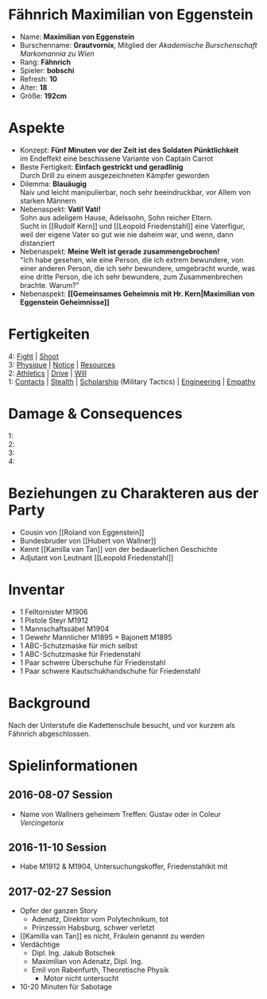 # Fähnrich Maximilian von Eggenstein

* Name: **Maximilian von Eggenstein**
* Burschenname: **Grautvornix**, Mitglied der *Akademische Burschenschaft Markomannia zu Wien*
* Rang: **Fähnrich**
* Spieler: **bobschi**
* Refresh: **10**
* Alter: **18**
* Größe: **192cm**

# Aspekte

* Konzept: **Fünf Minuten vor der Zeit ist des Soldaten Pünktlichkeit**  
im Endeffekt eine beschissene Variante von Captain Carrot
* Beste Fertigkeit: **Einfach gestrickt und geradlinig**  
Durch Drill zu einem ausgezeichneten Kämpfer geworden
* Dilemma: **Blauäugig**  
Naiv und leicht manipulierbar, noch sehr beeindruckbar, vor Allem von starken Männern
* Nebenaspekt: **Vati! Vati!**  
Sohn aus adeligem Hause, Adelssohn, Sohn reicher Eltern.  
Sucht in [[Rudolf Kern]] und [[Leopold Friedenstahl]] eine Vaterfigur, weil der eigene Vater so gut wie nie daheim war, und wenn, dann distanziert
* Nebenaspekt: **Meine Welt ist gerade zusammengebrochen!**  
"Ich habe gesehen, wie eine Person, die ich extrem bewundere, von einer anderen Person, die ich sehr bewundere, umgebracht wurde, was eine dritte Person, die ich sehr bewundere, zum Zusammenbrechen brachte. Warum?"
* Nebenaspekt: **[[Gemeinsames Geheimnis mit Hr. Kern|Maximilian von Eggenstein Geheimnisse]]**

# Fertigkeiten

4: [Fight][skills_fight] | [Shoot][skills_shoot]  
3: [Physique][skills_physique] | [Notice][skills_notice] | [Resources][skills_resources]  
2: [Athletics][skills_athletics] | [Drive][skills_drive] | [Will][skills_will]  
1: [Contacts][skills_contacts] | [Stealth][skills_stealth] | [Scholarship][skills_scholarship] (Military Tactics) | [Engineering][skills_engineering] | [Empathy][skills_empathy]

<!-- # Stunts -->

# Damage & Consequences

1:  
2:  
3:   
4: 

# Beziehungen zu Charakteren aus der Party

* Cousin von [[Roland von Eggenstein]]
* Bundesbruder von [[Hubert von Wallner]]
* Kennt [[Kamilla van Tan]] von der bedauerlichen Geschichte
* Adjutant von Leutnant [[Leopold Friedenstahl]]

# Inventar

* 1 Felltornister M1906  
* 1 Pistole Steyr M1912  
* 1 Mannschaftssäbel M1904  
* 1 Gewehr Mannlicher M1895 + Bajonett M1895  
* 1 ABC-Schutzmaske für mich selbst
* 1 ABC-Schutzmaske für Friedenstahl  
* 1 Paar schwere Überschuhe für Friedenstahl  
* 1 Paar schwere Kautschukhandschuhe für Friedenstahl  

# Background

Nach der Unterstufe die Kadettenschule besucht, und vor kurzem als Fähnrich abgeschlossen.

# Spielinformationen

## 2016-08-07 Session

* Name von Wallners geheimem Treffen: Gustav oder in Coleur *Vercingetorix*

## 2016-11-10 Session

* Habe M1912 & M1904, Untersuchungskoffer, Friedenstahlkit mit

## 2017-02-27 Session

* Opfer der ganzen Story
  * Adenatz, Direktor vom Polytechnikum, tot
  * Prinzessin Habsburg, schwer verletzt
* [[Kamilla van Tan]] es nicht, Fräulein genannt zu werden 
* Verdächtige
  * Dipl. Ing. Jakub Botschek
  * Maximilian von Adenatz, Dipl. Ing.
  * Emil von Rabenfurth, Theoretische Physik
  	* Motor nicht untersucht
* 10-20 Minuten für Sabotage

[skills_fight]: http://fate-srd.com/fate-core/Fight
[skills_shoot]: http://fate-srd.com/fate-core/Shoot
[skills_physique]: http://fate-srd.com/fate-core/Physique
[skills_notice]: http://fate-srd.com/fate-core/Notice
[skills_resources]: http://fate-srd.com/fate-core/Resources
[skills_athletics]: http://fate-srd.com/fate-core/Athletics
[skills_drive]: http://fate-srd.com/fate-core/Drive
[skills_will]: http://fate-srd.com/fate-core/Will
[skills_contacts]: http://fate-srd.com/fate-core/Contacts
[skills_stealth]: http://fate-srd.com/fate-core/Stealth
[skills_scholarship]: http://fate-srd.com/fate-core/Lore
[skills_engineering]: http://fate-srd.com/fate-core/Craft
[skills_empathy]: http://fate-srd.com/fate-core/Empathy